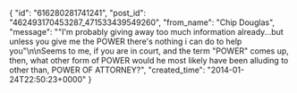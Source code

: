  {
   "id": "616280281741241",
   "post_id": "462493170453287_471533439549260",
   "from_name": "Chip Douglas",
   "message": "\"I'm probably giving away too much information already...but unless you give me the POWER there's nothing i can do to help you\"\n\nSeems to me, if you are in court, and the term \"POWER\" comes up, then, what other form of POWER would he most likely have been alluding to other than, POWER OF ATTORNEY?",
   "created_time": "2014-01-24T22:50:23+0000"
 }
